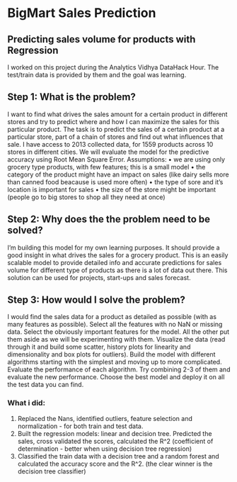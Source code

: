 # BigMart Sales Prediction

## Predicting sales volume for products with Regression

 I worked on this project during the Analytics Vidhya DataHack Hour. The test/train data is provided by them and the goal was learning.

## Step 1: What is the problem?

I want to find what drives the sales amount for a certain product in different stores and try to predict where and how I can maximize the sales for this particular product. The task is to predict the sales of a certain product at a particular store, part of a chain of stores and find out what influences that sale. I have access to 2013 collected data, for 1559 products across 10 stores in different cities. We will evaluate the model for the predictive accuracy using Root Mean Square Error. Assumptions:
•	we are using only grocery type products, with few features; this is a small model
•	the category of the product might have an impact on sales (like dairy sells more than canned food beacause is used more often)
•	the type of sore and it’s location is important for sales
•	the size of the store might be important (people go to big stores to shop all they need at once)

## Step 2: Why does the the problem need to be solved?

I’m building this model for my own learning purposes. It should provide a good insight in what drives the sales for a grocery product. This is an easily scalable model to provide detailed info and accurate predictions for sales volume for different type of products as there is a lot of data out there. This solution can be used for projects, start-ups and sales forecast.

## Step 3: How would I solve the problem?

I would find the sales data for a product as detailed as possible (with as many features as possible). Select all the features with no NaN or missing data. Select the obviously important features for the model. All the other put them aside as we will be experimenting with them. Visualize the data (read through it and build some scatter, history plots for linearity and dimensionality and box plots for outliers). Build the model with different algorithms starting with the simplest and moving up to more complicated. Evaluate the performance of each algorithm. Try combining 2-3 of them and evaluate the new performance. Choose the best model and deploy it on all the test data you can find.

### What i did:
1.	Replaced the Nans, identified outliers, feature selection and normalization - for both train and test data.
2.	Built the regression models: linear and decision tree. Predicted the sales, cross validated the scores, calculated the R^2 (coefficient of determination - better when using decision tree regression)
3.	Classified the train data with a decision tree and a random forest and calculated the accuracy score and the R^2. (the clear winner is the decision tree classifier)

